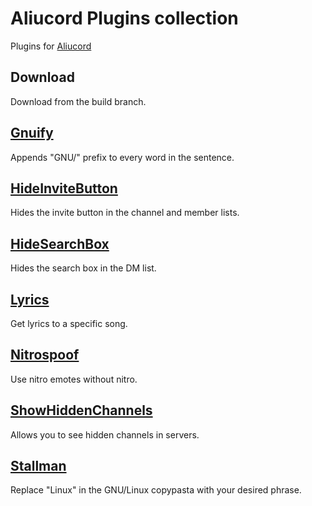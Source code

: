 # Aliucord Plugins collection
Plugins for [Aliucord](https://github.com/Aliucord)

## Download
Download from the build branch.

## [Gnuify](/Gnuify)
Appends "GNU/" prefix to every word in the sentence.

## [HideInviteButton](/HideInviteButton)
Hides the invite button in the channel and member lists.

## [HideSearchBox](/HideSearchBox)
Hides the search box in the DM list.

## [Lyrics](/Lyrics)
Get lyrics to a specific song.

## [Nitrospoof](/NitroSpoof)
Use nitro emotes without nitro.

## [ShowHiddenChannels](/ShowHiddenChannels)
Allows you to see hidden channels in servers.

## [Stallman](/Stallman)
Replace "Linux" in the GNU/Linux copypasta with your desired phrase.